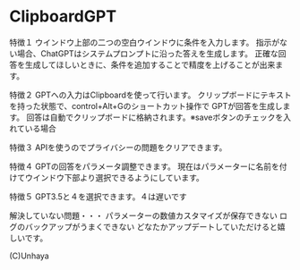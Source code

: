 # ClipboardGPT

特徴１
ウインドウ上部の二つの空白ウインドウに条件を入力します。
指示がない場合、ChatGPTはシステムプロンプトに沿った答えを生成します。
正確な回答を生成してほしいときに、条件を追加することで精度を上げることが出来ます。

特徴２
GPTへの入力はClipboardを使って行います。
クリップボードにテキストを持った状態で、control+Alt+Gのショートカット操作で
GPTが回答を生成します。
回答は自動でクリップボードに格納されます。※saveボタンのチェックを入れている場合

特徴３
APIを使うのでプライバシーの問題をクリアできます。

特徴４
GPTの回答をパラメータ調整できます。
現在はパラメーターに名前を付けてウインドウ下部より選択できるようにしています。

特徴５
GPT3.5と４を選択できます。４は遅いです


解決していない問題・・・
パラメーターの数値カスタマイズが保存できない
ログのバックアップがうまくできない
どなたかアップデートしていただけると嬉しいです。

(C)Unhaya
